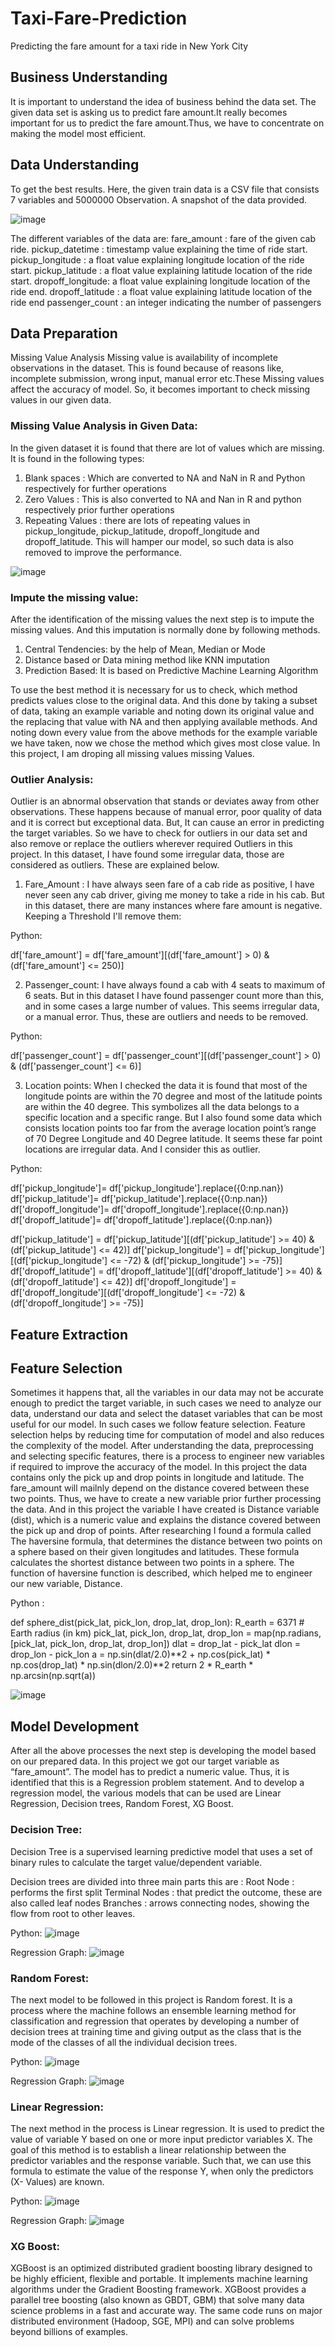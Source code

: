 # Taxi-Fare-Prediction
Predicting the fare amount for a taxi ride in New York City

## Business Understanding

It is important to understand the idea of business behind the data set. The given data set is asking us to
predict fare amount.It really becomes important for us to predict the fare amount.Thus, we have to concentrate on making the model
most efficient.

## Data Understanding

To get the best results. Here, the given train data is a CSV file that consists 7 variables and 5000000 Observation. A snapshot of the data
provided.

![image](https://user-images.githubusercontent.com/67412893/114295901-e5d35800-9ac5-11eb-89fb-21c8ebc3a162.png)

The different variables of the data are:
fare_amount : fare of the given cab ride.
pickup_datetime : timestamp value explaining the time of ride start.
pickup_longitude : a float value explaining longitude location of the ride start.
pickup_latitude : a float value explaining latitude location of the ride start.
dropoff_longitude: a float value explaining longitude location of the ride end.
dropoff_latitude : a float value explaining latitude location of the ride end
passenger_count : an integer indicating the number of passengers

## Data Preparation

Missing Value Analysis
Missing value is availability of incomplete observations in the dataset. This is found because of reasons
like, incomplete submission, wrong input, manual error etc.These Missing values affect the accuracy of
model. So, it becomes important to check missing values in our given data.

### Missing Value Analysis in Given Data:

In the given dataset it is found that there are lot of values which are missing. It is found in the following
types:
1. Blank spaces : Which are converted to NA and NaN in R and Python respectively for
further operations
2. Zero Values : This is also converted to NA and Nan in R and python respectively prior
further operations
3. Repeating Values : there are lots of repeating values in pickup_longitude,
pickup_latitude, dropoff_longitude and dropoff_latitude. This will hamper our model, so such
data is also removed to improve the performance. 

![image](https://user-images.githubusercontent.com/67412893/114296152-2f707280-9ac7-11eb-94e9-14ca9b9a7bb3.png)

### Impute the missing value:

After the identification of the missing values the next step is to impute the missing values. And this
imputation is normally done by following methods.

1. Central Tendencies: by the help of Mean, Median or Mode
2. Distance based or Data mining method like KNN imputation
3. Prediction Based: It is based on Predictive Machine Learning Algorithm

To use the best method it is necessary for us to check, which method predicts values close to the original
data. And this done by taking a subset of data, taking an example variable and noting down its original
value and the replacing that value with NA and then applying available methods. And noting down every
value from the above methods for the example variable we have taken, now we chose the method which
gives most close value.
In this project, I am droping all missing values missing Values. 

### Outlier Analysis:

Outlier is an abnormal observation that stands or deviates away from other observations. These happens
because of manual error, poor quality of data and it is correct but exceptional data. But, It can cause an
error in predicting the target variables. So we have to check for outliers in our data set and also remove
or replace the outliers wherever required
Outliers in this project.
In this dataset, I have found some irregular data, those are considered as outliers. These are explained
below.

1) Fare_Amount :
I have always seen fare of a cab ride as positive, I have never seen any cab driver, giving me money to take
a ride in his cab. But in this dataset, there are many instances where fare amount is negative. Keeping a Threshold I'll remove them:

Python:

df['fare_amount'] = df['fare_amount'][(df['fare_amount'] > 0) & (df['fare_amount'] <= 250)]

2) Passenger_count:
I have always found a cab with 4 seats to maximum of 6 seats. But in this dataset I have found passenger
count more than this, and in some cases a large number of values. This seems irregular data, or a manual
error. Thus, these are outliers and needs to be removed.

Python:

df['passenger_count'] = df['passenger_count'][(df['passenger_count'] > 0) & (df['passenger_count'] <= 6)]

3) Location points:
When I checked the data it is found that most of the longitude points are within the 70 degree and most
of the latitude points are within the 40 degree. This symbolizes all the data belongs to a specific location
and a specific range. But I also found some data which consists location points too far from the average
location point’s range of 70 Degree Longitude and 40 Degree latitude. It seems these far point locations
are irregular data. And I consider this as outlier.

Python:

df['pickup_longitude']= df['pickup_longitude'].replace({0:np.nan})
df['pickup_latitude']= df['pickup_latitude'].replace({0:np.nan})
df['dropoff_longitude']= df['dropoff_longitude'].replace({0:np.nan})
df['dropoff_latitude']= df['dropoff_latitude'].replace({0:np.nan})

df['pickup_latitude'] = df['pickup_latitude'][(df['pickup_latitude'] >= 40) & (df['pickup_latitude'] <= 42)]
df['pickup_longitude'] = df['pickup_longitude'][(df['pickup_longitude'] <= -72) & (df['pickup_longitude'] >= -75)]
df['dropoff_latitude'] = df['dropoff_latitude'][(df['dropoff_latitude'] >= 40) & (df['dropoff_latitude'] <= 42)]
df['dropoff_longitude'] = df['dropoff_longitude'][(df['dropoff_longitude'] <= -72) & (df['dropoff_longitude'] >= -75)]

## Feature Extraction

## Feature Selection

Sometimes it happens that, all the variables in our data may not be accurate enough to predict the target
variable, in such cases we need to analyze our data, understand our data and select the dataset variables
that can be most useful for our model. In such cases we follow feature selection. Feature selection helps
by reducing time for computation of model and also reduces the complexity of the model.
After understanding the data, preprocessing and selecting specific features, there is a process to engineer
new variables if required to improve the accuracy of the model.
In this project the data contains only the pick up and drop points in longitude and latitude. The
fare_amount will mailnly depend on the distance covered between these two points. Thus, we have to
create a new variable prior further processing the data. And in this project the variable I have created is
Distance variable (dist), which is a numeric value and explains the distance covered between the pick up
and drop of points. After researching I found a formula called The haversine formula, that determines the
distance between two points on a sphere based on their given longitudes and latitudes. These formula
calculates the shortest distance between two points in a sphere.
The function of haversine function is described, which helped me to engineer our new variable,
Distance. 

Python :

def sphere_dist(pick_lat, pick_lon, drop_lat, drop_lon):
    R_earth = 6371 # Earth radius (in km)
    pick_lat, pick_lon, drop_lat, drop_lon = map(np.radians, [pick_lat, pick_lon,
                                                              drop_lat, drop_lon])
    dlat = drop_lat - pick_lat
    dlon = drop_lon - pick_lon
    a = np.sin(dlat/2.0)**2 + np.cos(pick_lat) * np.cos(drop_lat) * np.sin(dlon/2.0)**2
    return 2 * R_earth * np.arcsin(np.sqrt(a))
   
![image](https://user-images.githubusercontent.com/67412893/114296229-c76e5c00-9ac7-11eb-9148-e0ca98ca3010.png)

## Model Development

After all the above processes the next step is developing the model based on our prepared data.
In this project we got our target variable as “fare_amount”. The model has to predict a numeric value.
Thus, it is identified that this is a Regression problem statement. And to develop a regression model, the
various models that can be used are Linear Regression, Decision trees, Random Forest, XG Boost. 

### Decision Tree:

Decision Tree is a supervised learning predictive model that uses a set of binary rules to calculate the
target value/dependent variable.

Decision trees are divided into three main parts this are :
Root Node : performs the first split
Terminal Nodes : that predict the outcome, these are also called leaf nodes
Branches : arrows connecting nodes, showing the flow from root to other leaves.

Python:
![image](https://user-images.githubusercontent.com/67412893/114296439-fe913d00-9ac8-11eb-8a3e-d38378dc00fc.png)

Regression Graph:
![image](https://user-images.githubusercontent.com/67412893/114566538-04854a80-9c90-11eb-8bd8-e18e0214f6dd.png)


### Random Forest:

The next model to be followed in this project is Random forest. It is a process where the machine follows
an ensemble learning method for classification and regression that operates by developing a number of
decision trees at training time and giving output as the class that is the mode of the classes of all the
individual decision trees. 

Python:
![image](https://user-images.githubusercontent.com/67412893/114296880-326d6200-9acb-11eb-8ef1-6a641f7602b2.png)

Regression Graph:
![image](https://user-images.githubusercontent.com/67412893/114566621-1666ed80-9c90-11eb-85f7-2840831bf097.png)


### Linear Regression:

The next method in the process is Linear regression. It is used to predict the value of variable Y based on
one or more input predictor variables X. The goal of this method is to establish a linear relationship
between the predictor variables and the response variable. Such that, we can use this formula to estimate
the value of the response Y, when only the predictors (X- Values) are known. 

Python:
![image](https://user-images.githubusercontent.com/67412893/114296529-79f2ee80-9ac9-11eb-8c48-4ceb4468b1ba.png)

Regression Graph:
![image](https://user-images.githubusercontent.com/67412893/114566439-e4ee2200-9c8f-11eb-8015-fadd350358d1.png)


### XG Boost:

XGBoost is an optimized distributed gradient boosting library designed to be highly efficient, flexible and portable. It implements machine learning algorithms under the
Gradient Boosting framework. XGBoost provides a parallel tree boosting (also known as GBDT, GBM) that solve many data science problems in a fast and accurate way. The same code
runs on major distributed environment (Hadoop, SGE, MPI) and can solve problems beyond billions of examples.

